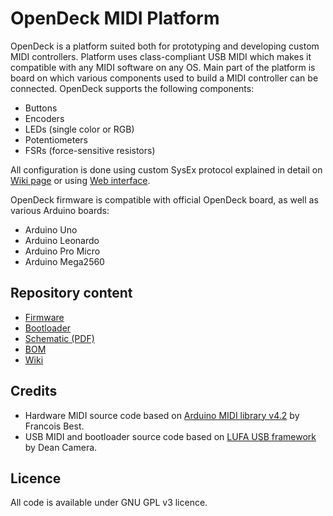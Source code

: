 # OpenDeck MIDI Platform

OpenDeck is a platform suited both for prototyping and developing custom MIDI controllers. Platform uses class-compliant USB MIDI which makes it compatible with any MIDI software on any OS. Main part of the platform is board on which various components used to build a MIDI controller can be connected. OpenDeck supports the following components:

* Buttons
* Encoders
* LEDs (single color or RGB)
* Potentiometers
* FSRs (force-sensitive resistors)

All configuration is done using custom SysEx protocol explained in detail on [Wiki page](https://github.com/paradajz/OpenDeck/wiki/SysEx-Configuration) or
using [Web interface](https://config.shanteacontrols.com/).

OpenDeck firmware is compatible with official OpenDeck board, as well as various Arduino boards:

* Arduino Uno
* Arduino Leonardo
* Arduino Pro Micro
* Arduino Mega2560

## Repository content

* [Firmware](https://github.com/paradajz/OpenDeck/tree/master/src/Firmware)
* [Bootloader](https://github.com/paradajz/OpenDeck/tree/master/src/Bootloader)
* [Schematic (PDF)](https://github.com/paradajz/OpenDeck/blob/master/bin/sch/v1.2.0/OpenDeck-r1.2.0.pdf)
* [BOM](https://github.com/paradajz/OpenDeck/blob/master/bin/sch/v1.2.0/OpenDeck-r1.2.0.csv)
* [Wiki](https://github.com/paradajz/OpenDeck/wiki)

## Credits

* Hardware MIDI source code based on [Arduino MIDI library v4.2](https://github.com/FortySevenEffects/arduino_midi_library/releases/tag/4.2) by Francois Best.
* USB MIDI and bootloader source code based on [LUFA USB framework](http://www.fourwalledcubicle.com/LUFA.php) by Dean Camera.

## Licence

All code is available under GNU GPL v3 licence.